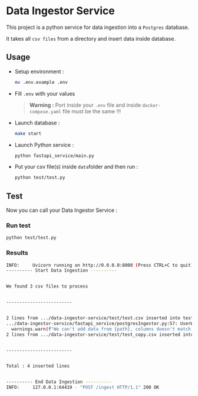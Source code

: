 # Data Ingestor Service

This project is a python service for data ingestion into a `Postgres` database.

It takes all `csv files` from a directory and insert data inside database.

## Usage

- Setup environment :

  ```bash
  mv .env.example .env
  ```

- Fill `.env` with your values

  > **Warning :** Port inside your `.env` file and inside `docker-compose.yaml` file must be the same !!!

- Launch database :

  ```bash
  make start
  ```

- Launch Python service :

  ```bash
  python fastapi_service/main.py
  ```

- Put your csv file(s) inside `data`folder and then run :

  ```bash
  python test/test.py
  ```

## Test

Now you can call your Data Ingestor Service :

### Run test

```bash
python test/test.py
```

### Results

```bash
INFO:     Uvicorn running on http://0.0.0.0:8000 (Press CTRL+C to quit)
---------- Start Data Ingestion ----------


We found 3 csv files to process


-------------------------


2 lines from .../data-ingestor-service/test/test.csv inserted into test
.../data-ingestor-service/fastapi_service/postgresIngestor.py:57: UserWarning: We can't add data from .../data-ingestor-service/test/test2.csv, columns doesn't match tables from public schema...
  warnings.warn(f"We can't add data from {path}, columns doesn't match tables from {SCHEMA} schema...")
2 lines from .../data-ingestor-service/test/test_copy.csv inserted into test


-------------------------


Total : 4 inserted lines


---------- End Data Ingestion ----------
INFO:     127.0.0.1:64419 - "POST /ingest HTTP/1.1" 200 OK
```
